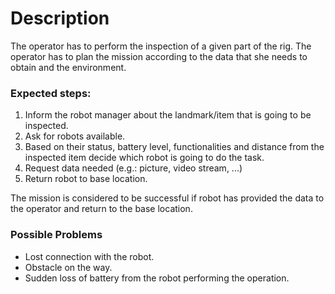 # Description

The operator has to perform the inspection of a given part of the rig. The operator has to plan the mission according to the data that she needs to obtain and the environment.

### Expected steps:

1. Inform the robot manager about the landmark/item that is going to be inspected.
2. Ask for robots available.
3. Based on their status, battery level, functionalities and distance from the inspected item decide which robot is going to do the task.
4. Request data needed (e.g.: picture, video stream, ...)
5. Return robot to base location.

The mission is considered to be successful if robot has provided the data to the operator and return to the base location.

### Possible Problems

* Lost connection with the robot.
* Obstacle on the way.
* Sudden loss of battery from the robot performing the operation. 
